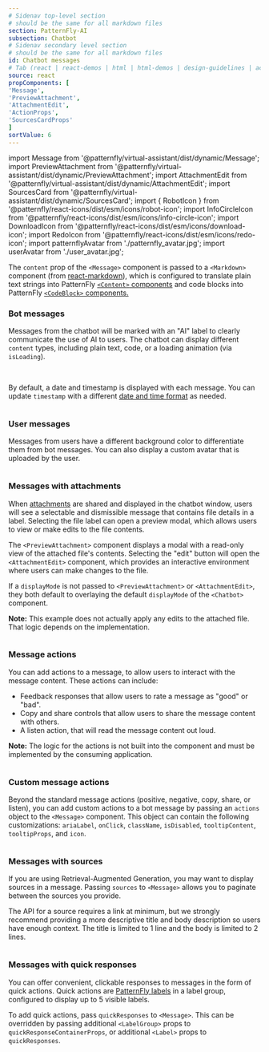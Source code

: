 ```yaml
---
# Sidenav top-level section
# should be the same for all markdown files
section: PatternFly-AI
subsection: Chatbot
# Sidenav secondary level section
# should be the same for all markdown files
id: Chatbot messages
# Tab (react | react-demos | html | html-demos | design-guidelines | accessibility)
source: react
propComponents: [
'Message',
'PreviewAttachment',
'AttachmentEdit',
'ActionProps',
'SourcesCardProps'
]
sortValue: 6
---
```


import Message from '@patternfly/virtual-assistant/dist/dynamic/Message';
import PreviewAttachment from '@patternfly/virtual-assistant/dist/dynamic/PreviewAttachment';
import AttachmentEdit from '@patternfly/virtual-assistant/dist/dynamic/AttachmentEdit';
import SourcesCard from '@patternfly/virtual-assistant/dist/dynamic/SourcesCard';
import { RobotIcon } from '@patternfly/react-icons/dist/esm/icons/robot-icon';
import InfoCircleIcon from '@patternfly/react-icons/dist/esm/icons/info-circle-icon';
import DownloadIcon from '@patternfly/react-icons/dist/esm/icons/download-icon';
import RedoIcon from '@patternfly/react-icons/dist/esm/icons/redo-icon';
import patternflyAvatar from './patternfly_avatar.jpg';
import userAvatar from './user_avatar.jpg';

The `content` prop of the `<Message>` component is passed to a `<Markdown>` component (from [react-markdown](https://remarkjs.github.io/react-markdown/)), which is configured to translate plain text strings into PatternFly [`<Content>` components](/components/content) and code blocks into PatternFly [`<CodeBlock>` components.](/components/code-block)

### Bot messages

Messages from the chatbot will be marked with an "AI" label to clearly communicate the use of AI to users. The chatbot can display different `content` types, including plain text, code, or a loading animation (via `isLoading`).

<br />

By default, a date and timestamp is displayed with each message. You can update `timestamp` with a different [date and time format](/ux-writing/numerics) as needed.

```js file="./BotMessage.tsx"

```

### User messages

Messages from users have a different background color to differentiate them from bot messages. You can also display a custom avatar that is uploaded by the user.

```js file="./UserMessage.tsx"

```

### Messages with attachments

When [attachments](/patternfly-ai/chatbot/chatbot-attachments) are shared and displayed in the chatbot window, users will see a selectable and dismissible message that contains file details in a label. Selecting the file label can open a preview modal, which allows users to view or make edits to the file contents.

The `<PreviewAttachment>` component displays a modal with a read-only view of the attached file's contents. Selecting the "edit" button will open the `<AttachmentEdit>` component, which provides an interactive environment where users can make changes to the file.

If a `displayMode` is not passed to `<PreviewAttachment>` or `<AttachmentEdit>`, they both default to overlaying the default `displayMode` of the `<Chatbot>` component.

**Note:** This example does not actually apply any edits to the attached file. That logic depends on the implementation.

```js file="./MessageWithAttachment.tsx"

```

### Message actions

You can add actions to a message, to allow users to interact with the message content. These actions can include:

- Feedback responses that allow users to rate a message as "good" or "bad".
- Copy and share controls that allow users to share the message content with others.
- A listen action, that will read the message content out loud.

**Note:** The logic for the actions is not built into the component and must be implemented by the consuming application.

```js file="./MessageWithResponseActions.tsx"

```

### Custom message actions

Beyond the standard message actions (positive, negative, copy, share, or listen), you can add custom actions to a bot message by passing an `actions` object to the `<Message>` component. This object can contain the following customizations: `ariaLabel`, `onClick`, `className`, `isDisabled`, `tooltipContent`, `tooltipProps`, and `icon`.

```js file="./MessageWithCustomResponseActions.tsx"

```

### Messages with sources

If you are using Retrieval-Augmented Generation, you may want to display sources in a message. Passing `sources` to `<Message>` allows you to paginate between the sources you provide.

The API for a source requires a link at minimum, but we strongly recommend providing a more descriptive title and body description so users have enough context. The title is limited to 1 line and the body is limited to 2 lines.

```js file="./MessageWithSources.tsx"

```

### Messages with quick responses

You can offer convenient, clickable responses to messages in the form of quick actions. Quick actions are [PatternFly labels](/components/label/) in a label group, configured to display up to 5 visible labels.

To add quick actions, pass `quickResponses` to `<Message>`. This can be overridden by passing additional `<LabelGroup>` props to `quickResponseContainerProps`, or additional `<Label>` props to `quickResponses`.

```js file="./MessageWithQuickResponses.tsx"

```

